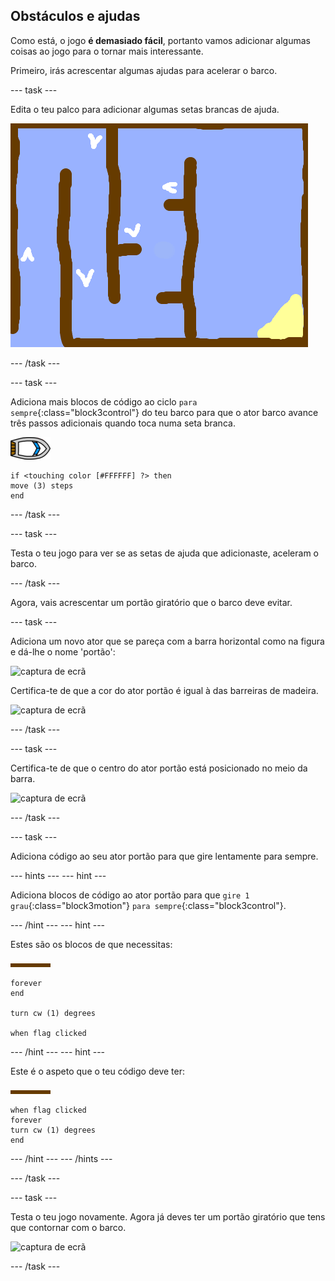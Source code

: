 ## Obstáculos e ajudas

Como está, o jogo **é demasiado fácil**, portanto vamos adicionar algumas coisas ao jogo para o tornar mais interessante.

Primeiro, irás acrescentar algumas ajudas para acelerar o barco.

--- task ---

Edita o teu palco para adicionar algumas setas brancas de ajuda.

![captura de ecrã](images/boat-boost.png)

--- /task ---

--- task ---

Adiciona mais blocos de código ao ciclo `para sempre`{:class="block3control"} do teu barco para que o ator barco avance três passos adicionais quando toca numa seta branca.

![ator barco](images/boat_resize.png)

```blocks3
if <touching color [#FFFFFF] ?> then
move (3) steps
end
```

--- /task ---

--- task ---

Testa o teu jogo para ver se as setas de ajuda que adicionaste, aceleram o barco.

--- /task ---

Agora, vais acrescentar um portão giratório que o barco deve evitar.

--- task ---

Adiciona um novo ator que se pareça com a barra horizontal como na figura e dá-lhe o nome 'portão':

![captura de ecrã](images/boat-gate.png)

Certifica-te de que a cor do ator portão é igual à das barreiras de madeira.

![captura de ecrã](images/brown-hsv.png)

--- /task ---

--- task ---

Certifica-te de que o centro do ator portão está posicionado no meio da barra.

![captura de ecrã](images/boat-center.png)

--- /task ---

--- task ---

Adiciona código ao seu ator portão para que gire lentamente para sempre.

--- hints --- --- hint ---

Adiciona blocos de código ao ator portão para que `gire 1 grau`{:class="block3motion"} `para sempre`{:class="block3control"}.

--- /hint --- --- hint ---

Estes são os blocos de que necessitas:

![portão](images/gate.png)

```blocks3
forever
end

turn cw (1) degrees

when flag clicked
```

--- /hint --- --- hint ---

Este é o aspeto que o teu código deve ter:

![portão](images/gate.png)

```blocks3
when flag clicked
forever
turn cw (1) degrees
end
```

--- /hint --- --- /hints ---

--- /task ---

--- task ---

Testa o teu jogo novamente. Agora já deves ter um portão giratório que tens que contornar com o barco.

![captura de ecrã](images/boat-gate-test.png)

--- /task ---